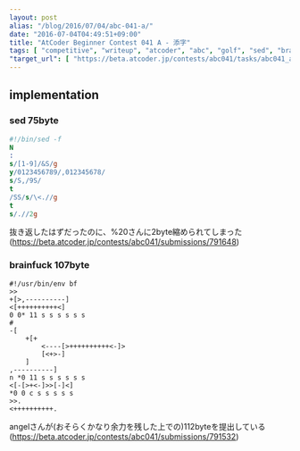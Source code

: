 ```yaml
---
layout: post
alias: "/blog/2016/07/04/abc-041-a/"
date: "2016-07-04T04:49:51+09:00"
title: "AtCoder Beginner Contest 041 A - 添字"
tags: [ "competitive", "writeup", "atcoder", "abc", "golf", "sed", "brainfuck" ]
"target_url": [ "https://beta.atcoder.jp/contests/abc041/tasks/abc041_a" ]
---
```


## implementation

### sed 75byte

``` sed
#!/bin/sed -f
N
:
s/[1-9]/&S/g
y/0123456789/,012345678/
s/S,/9S/
t
/SS/s/\<.//g
t
s/.//2g
```

抜き返したはずだったのに、%20さんに$2$byte縮められてしまった(<https://beta.atcoder.jp/contests/abc041/submissions/791648>)

### brainfuck 107byte

``` brainfuck
#!/usr/bin/env bf
>>
+[>,----------]
<[++++++++++<]
0 0* 11 s s s s s s
#
-[
    +[+
        <----[>++++++++++<-]>
        [<+>-]
    ]
,----------]
n *0 11 s s s s s s
<[-[>+<-]>>[-]<]
*0 0 c s s s s s
>>.
<++++++++++.
```

angelさんが(おそらくかなり余力を残した上での)$112$byteを提出している(<https://beta.atcoder.jp/contests/abc041/submissions/791532>)
